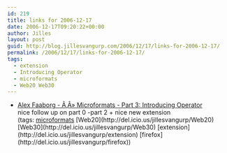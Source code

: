 ```yaml
---
id: 219
title: links for 2006-12-17
date: 2006-12-17T09:20:22+00:00
author: Jilles
layout: post
guid: http://blog.jillesvangurp.com/2006/12/17/links-for-2006-12-17/
permalink: /2006/12/17/links-for-2006-12-17/
tags:
  - extension
  - Introducing Operator
  - microformats
  - Web20 Web30
---
```

<ul class="delicious">
	<li>
		<div class="delicious-link"><a href="http://blog.mozilla.com/faaborg/2006/12/16/microformats-part-3-introducing-operator/">Alex Faaborg - Ã‚Â» Microformats - Part 3: Introducing Operator</a></div>
		<div class="delicious-extended">nice follow up on part 0 -part 2 + nice new extension</div>
		<div class="delicious-tags">(tags: <a href="http://del.icio.us/jillesvangurp/microformats">microformats</a> [Web20](http://del.icio.us/jillesvangurp/Web20) [Web30](http://del.icio.us/jillesvangurp/Web30) [extension](http://del.icio.us/jillesvangurp/extension) [firefox](http://del.icio.us/jillesvangurp/firefox))</div>
	</li>
</ul>
